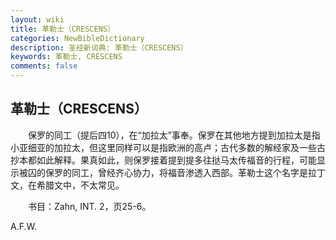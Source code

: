 ```yaml
---
layout: wiki
title: 革勒士（CRESCENS）
categories: NewBibleDictionary
description: 圣经新词典: 革勒士（CRESCENS）
keywords: 革勒士, CRESCENS
comments: false
---
```


## 革勒士（CRESCENS）

　　保罗的同工（提后四10），在“加拉太”事奉。保罗在其他地方提到加拉太是指小亚细亚的加拉太，但这里同样可以是指欧洲的高卢；古代多数的解经家及一些古抄本都如此解释。果真如此，则保罗接着提到提多往挞马太传福音的行程，可能显示被囚的保罗的同工，曾经齐心协力，将福音渗透入西部。革勒士这个名字是拉丁文，在希腊文中，不太常见。

　　书目：Zahn, INT. 2，页25-6。

A.F.W.






